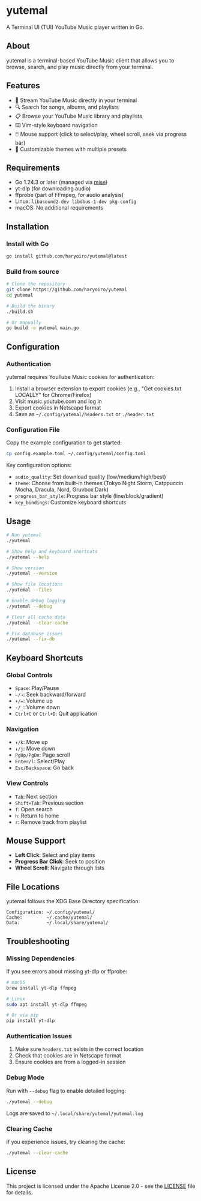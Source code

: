# yutemal

A Terminal UI (TUI) YouTube Music player written in Go.

## About

yutemal is a terminal-based YouTube Music client that allows you to browse, search, and play music directly from your terminal.

## Features

- 🎵 Stream YouTube Music directly in your terminal
- 🔍 Search for songs, albums, and playlists
- 📋 Browse your YouTube Music library and playlists
- ⌨️ Vim-style keyboard navigation
- 🖱️ Mouse support (click to select/play, wheel scroll, seek via progress bar)
- 🎨 Customizable themes with multiple presets

## Requirements

- Go 1.24.3 or later (managed via [mise](https://mise.jdx.dev/))
- yt-dlp (for downloading audio)
- ffprobe (part of FFmpeg, for audio analysis)
- Linux: `libasound2-dev libdbus-1-dev pkg-config`
- macOS: No additional requirements

## Installation

### Install with Go

```bash
go install github.com/haryoiro/yutemal@latest
```

### Build from source

```bash
# Clone the repository
git clone https://github.com/haryoiro/yutemal
cd yutemal

# Build the binary
./build.sh

# Or manually
go build -o yutemal main.go
```

## Configuration

### Authentication

yutemal requires YouTube Music cookies for authentication:

1. Install a browser extension to export cookies (e.g., "Get cookies.txt LOCALLY" for Chrome/Firefox)
2. Visit music.youtube.com and log in
3. Export cookies in Netscape format
4. Save as `~/.config/yutemal/headers.txt` or `./header.txt`

### Configuration File

Copy the example configuration to get started:

```bash
cp config.example.toml ~/.config/yutemal/config.toml
```

Key configuration options:
- `audio_quality`: Set download quality (low/medium/high/best)
- `theme`: Choose from built-in themes (Tokyo Night Storm, Catppuccin Mocha, Dracula, Nord, Gruvbox Dark)
- `progress_bar_style`: Progress bar style (line/block/gradient)
- `key_bindings`: Customize keyboard shortcuts

## Usage

```bash
# Run yutemal
./yutemal

# Show help and keyboard shortcuts
./yutemal --help

# Show version
./yutemal --version

# Show file locations
./yutemal --files

# Enable debug logging
./yutemal --debug

# Clear all cache data
./yutemal --clear-cache

# Fix database issues
./yutemal --fix-db
```

## Keyboard Shortcuts

### Global Controls
- `Space`: Play/Pause
- `←/→`: Seek backward/forward
- `+/=`: Volume up
- `-/_`: Volume down
- `Ctrl+C` or `Ctrl+D`: Quit application

### Navigation
- `↑/k`: Move up
- `↓/j`: Move down
- `PgUp/PgDn`: Page scroll
- `Enter/l`: Select/Play
- `Esc/Backspace`: Go back

### View Controls
- `Tab`: Next section
- `Shift+Tab`: Previous section
- `f`: Open search
- `h`: Return to home
- `r`: Remove track from playlist

## Mouse Support

- **Left Click**: Select and play items
- **Progress Bar Click**: Seek to position
- **Wheel Scroll**: Navigate through lists

## File Locations

yutemal follows the XDG Base Directory specification:

```
Configuration: ~/.config/yutemal/
Cache:         ~/.cache/yutemal/
Data:          ~/.local/share/yutemal/
```

## Troubleshooting

### Missing Dependencies

If you see errors about missing yt-dlp or ffprobe:

```bash
# macOS
brew install yt-dlp ffmpeg

# Linux
sudo apt install yt-dlp ffmpeg

# Or via pip
pip install yt-dlp
```

### Authentication Issues

1. Make sure `headers.txt` exists in the correct location
2. Check that cookies are in Netscape format
3. Ensure cookies are from a logged-in session

### Debug Mode

Run with `--debug` flag to enable detailed logging:

```bash
./yutemal --debug
```

Logs are saved to `~/.local/share/yutemal/yutemal.log`

### Clearing Cache

If you experience issues, try clearing the cache:

```bash
./yutemal --clear-cache
```

## License

This project is licensed under the Apache License 2.0 - see the [LICENSE](LICENSE) file for details.

